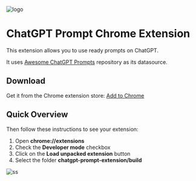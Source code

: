 ![logo](https://raw.githubusercontent.com/cempehlivan/chatgpt-prompt-chrome-extension/main/public/icons/icon_128.png)

# ChatGPT Prompt Chrome Extension

This extension allows you to use ready prompts on ChatGPT.

It uses [Awesome ChatGPT Prompts](https://github.com/f/awesome-chatgpt-prompts) repository as its datasource.

## Download

Get it from the Chrome extension store: [Add to Chrome](https://chrome.google.com/webstore/detail/chatgpt-prompts/igaldenhhkaelahplnglcdcfmmhhmgdj)


## Quick Overview

Then follow these instructions to see your extension:
1. Open **chrome://extensions**
2. Check the **Developer mode** checkbox
3. Click on the **Load unpacked extension** button
4. Select the folder **chatgpt-prompt-extension/build**


![ss](https://raw.githubusercontent.com/cempehlivan/chatgpt-prompt-chrome-extension/main/ss.png)